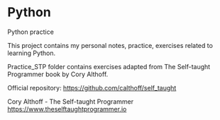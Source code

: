# Python
Python practice 


This project contains my personal notes, practice, exercises related to learning Python.


Practice_STP folder contains exercises adapted from The Self-taught Programmer book by Cory Althoff.

  Official repository:
  https://github.com/calthoff/self_taught

  Cory Althoff - The Self-taught Programmer
  https://www.theselftaughtprogrammer.io
